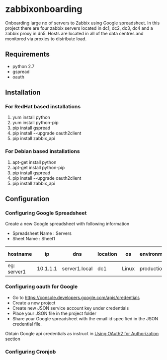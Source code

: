 # zabbixonboarding
Onboarding large no of servers to Zabbix using Google spreadsheet. In this project there are four zabbix servers located in dc1, dc2, dc3, dc4 and a zabbix proxy in dn5. Hosts are located in all of the data centres and monitored via proxies to distribute load.

## Requirements
* python 2.7
* gspread
* oauth

## Installation
### For RedHat based installations
1. yum install python
2. yum install python-pip
3. pip install gspread
4. pip install --upgrade oauth2client 
5. pip install zabbix_api

### For Debian based installations
1. apt-get install python
2. apt-get install python-pip
3. pip install gspread
4. pip install --upgrade oauth2client
5. pip install zabbix_api

## Configuration
### Configuring Google Spreadsheet
Create a new Google spreadsheet with following information
* Spreadsheet Name : Servers
* Sheet Name : Sheet1

| hostname | ip | dns | location | os | environment | product | sub system | {$SERVICES} | isAgent | status | onboarding status |
|----------|----|-----|----------|----|-------------|---------|------------|-------------|---------|--------|-------------------|
| eg: server1  |10.1.1.1|server1.local|dc1|Linux|production|ERP|SD|httpd,mssql|yes|add| |

### Configuring oauth for Google

* Go to https://console.developers.google.com/apis/credentials
* Create a new project
* Create new JSON service account key under credentials
* Place your JSON file in the project folder
* Share your Google spreadsheet with the email id specified in the JSON credential file.


Obtain Google api credentials as instruct in [Using OAuth2 for Authorization
](http://gspread.readthedocs.io/en/latest/oauth2.html) section

### Configuring Cronjob










